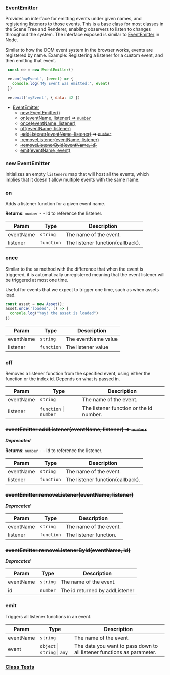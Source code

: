 <a name="EventEmitter"></a>

### EventEmitter
Provides an interface for emitting events under given names, and registering listeners to those events.
This is a base class for most classes in the Scene Tree and Renderer, enabling observers to listen to changes throughout the system.
The interface exposed is similar to [EventEmitter](https://nodejs.org/api/events.html#events_class_eventemitter) in Node.

Similar to how the DOM event system in the browser works, events are registered by name.
Example: Registering a listener for a custom event, and then emitting that event.
```javascript
 const ee = new EventEmitter()

 ee.on('myEvent', (event) => {
   console.log('My Event was emitted:', event)
 })

 ee.emit('myEvent', { data: 42 })
```



* [EventEmitter](#EventEmitter)
    * [new EventEmitter()](#new-EventEmitter)
    * [on(eventName, listener) ⇒ <code>number</code>](#on)
    * [once(eventName, listener)](#once)
    * [off(eventName, listener)](#off)
    * ~~[.addListener(eventName, listener)](#EventEmitter+addListener) ⇒ <code>number</code>~~
    * ~~[.removeListener(eventName, listener)](#EventEmitter+removeListener)~~
    * ~~[.removeListenerById(eventName, id)](#EventEmitter+removeListenerById)~~
    * [emit(eventName, event)](#emit)

<a name="new_EventEmitter_new"></a>

### new EventEmitter
Initializes an empty `listeners` map that will host all the events,
which implies that it doesn't allow multiple events with the same name.
<br>

<a name="EventEmitter+on"></a>

### on
Adds a listener function for a given event name.


**Returns**: <code>number</code> - - Id to reference the listener.  

| Param | Type | Description |
| --- | --- | --- |
| eventName | <code>string</code> | The name of the event. |
| listener | <code>function</code> | The listener function(callback). |

<a name="EventEmitter+once"></a>

### once
Similar to the `on` method with the difference that when the event is triggered,
it is automatically unregistered meaning that the event listener will be triggered at most one time.

Useful for events that we expect to trigger one time, such as when assets load.
```javascript
const asset = new Asset();
asset.once('loaded', () => {
  console.log("Yay! the asset is loaded")
})
```



| Param | Type | Description |
| --- | --- | --- |
| eventName | <code>string</code> | The eventName value |
| listener | <code>function</code> | The listener value |

<a name="EventEmitter+off"></a>

### off
Removes a listener function from the specified event, using either the function or the index id. Depends on what is passed in.



| Param | Type | Description |
| --- | --- | --- |
| eventName | <code>string</code> | The name of the event. |
| listener | <code>function</code> \| <code>number</code> | The listener function or the id number. |

<a name="EventEmitter+addListener"></a>

### ~~eventEmitter.addListener(eventName, listener) ⇒ <code>number</code>~~
***Deprecated***


**Returns**: <code>number</code> - - Id to reference the listener.  

| Param | Type | Description |
| --- | --- | --- |
| eventName | <code>string</code> | The name of the event. |
| listener | <code>function</code> | The listener function(callback). |

<a name="EventEmitter+removeListener"></a>

### ~~eventEmitter.removeListener(eventName, listener)~~
***Deprecated***



| Param | Type | Description |
| --- | --- | --- |
| eventName | <code>string</code> | The name of the event. |
| listener | <code>function</code> | The listener function. |

<a name="EventEmitter+removeListenerById"></a>

### ~~eventEmitter.removeListenerById(eventName, id)~~
***Deprecated***



| Param | Type | Description |
| --- | --- | --- |
| eventName | <code>string</code> | The name of the event. |
| id | <code>number</code> | The id returned by addListener |

<a name="EventEmitter+emit"></a>

### emit
Triggers all listener functions in an event.



| Param | Type | Description |
| --- | --- | --- |
| eventName | <code>string</code> | The name of the event. |
| event | <code>object</code> \| <code>string</code> \| <code>any</code> | The data you want to pass down to all listener functions as parameter. |



### [Class Tests](api/Utilities/EventEmitter.test)